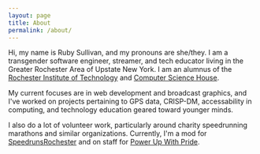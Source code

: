 ```yaml
---
layout: page
title: About
permalink: /about/
---
```


Hi, my name is Ruby Sullivan, and my pronouns are she/they. I am a transgender
software engineer, streamer, and tech educator living in the Greater Rochester
Area of Upstate New York. I am an alumnus of the
[Rochester Institute of Technology][rit] and [Computer Science House][csh].

My current focuses are in web development and broadcast graphics, and I've
worked on projects pertaining to GPS data, CRISP-DM, accessability in
computing, and technology education geared toward younger minds.

I also do a lot of volunteer work, particularly around charity speedrunning
marathons and similar organizations. Currently, I'm a mod for
[SpeedrunsRochester][srroc] and on staff for [Power Up With Pride][puwp].



[rit]: https://rit.edu
[csh]: https://csh.rit.edu
[srroc]: https://srroc.com
[puwp]: https://powerupwithpride.org
